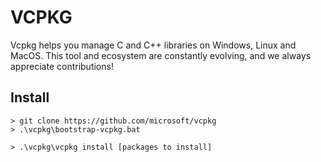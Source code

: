# VCPKG

Vcpkg helps you manage C and C++ libraries on Windows, Linux and MacOS. This tool and ecosystem are constantly evolving, and we always appreciate contributions!

## Install
```
> git clone https://github.com/microsoft/vcpkg
> .\vcpkg\bootstrap-vcpkg.bat
```
```
> .\vcpkg\vcpkg install [packages to install]
```
